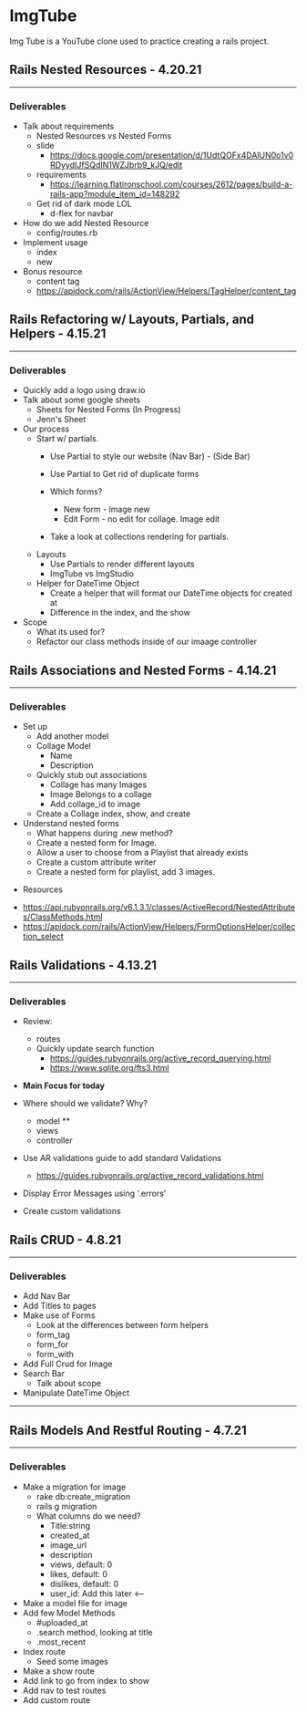 # ImgTube

Img Tube is a YouTube clone used to practice creating a rails project.

## Rails Nested Resources - 4.20.21
---
### Deliverables

* Talk about requirements
    - Nested Resources vs Nested Forms
    - slide 
        - https://docs.google.com/presentation/d/1UdtQOFx4DAlUN0o1v0RDyydIJfSQdIN1WZJbrb9_kJQ/edit
    - requirements 
        - https://learning.flatironschool.com/courses/2612/pages/build-a-rails-app?module_item_id=148292
    - Get rid of dark mode LOL
        - d-flex for navbar 
* How do we add Nested Resource
    - config/routes.rb
* Implement usage
    - index
    - new
* Bonus resource
    - content tag
    - https://apidock.com/rails/ActionView/Helpers/TagHelper/content_tag

## Rails Refactoring w/ Layouts, Partials, and Helpers - 4.15.21
---
### **Deliverables**

- Quickly add a logo using draw.io
- Talk about some google sheets
    - Sheets for Nested Forms (In Progress)
    - Jenn's Sheet
- Our process
    - Start w/ partials. 
        - Use Partial to style our website (Nav Bar) - (Side Bar)
        - Use Partial to Get rid of duplicate forms 
        - Which forms?
            - New form - Image new
            - Edit Form - no edit for collage. Image edit
            
        - Take a look at collections rendering for partials.
    - Layouts
        - Use Partials to render different layouts
        - ImgTube vs ImgStudio
    - Helper for DateTime Object
        - Create a helper that will format our DateTime objects for created at
        - Difference in the index, and the show
- Scope
    - What its used for?
    - Refactor our class methods inside of our imaage controller

## Rails Associations and Nested Forms - 4.14.21
---
### **Deliverables**
- Set up
    - Add another model
    - Collage Model
        - Name
        - Description
    - Quickly stub out associations
        - Collage has many Images
        - Image Belongs to a collage
        - Add collage_id to image
    - Create a Collage index, show, and create
- Understand nested forms
    - What happens during .new method?
    - Create a nested form for Image.
    - Allow a user to choose from a Playlist that already exists
    - Create a custom attribute writer
    - Create a nested form for playlist, add 3 images.
* Resources
- https://api.rubyonrails.org/v6.1.3.1/classes/ActiveRecord/NestedAttributes/ClassMethods.html
- https://apidock.com/rails/ActionView/Helpers/FormOptionsHelper/collection_select  





## Rails Validations - 4.13.21
---

### **Deliverables**
- Review:
    - routes
    - Quickly update search function
        - https://guides.rubyonrails.org/active_record_querying.html
        - https://www.sqlite.org/fts3.html



- **Main Focus for today**
- Where should we validate? Why?
    - model **
    - views
    - controller
- Use AR validations guide to add standard Validations
    - https://guides.rubyonrails.org/active_record_validations.html
- Display Error Messages using '.errors'
- Create custom validations

## Rails CRUD - 4.8.21

---
### **Deliverables**
* Add Nav Bar
* Add Titles to pages
* Make use of Forms
    - Look at the differences between form helpers
    - form_tag
    - form_for
    - form_with
* Add Full Crud for Image
* Search Bar
    - Talk about scope
* Manipulate DateTime Object

---
## Rails Models And Restful Routing - 4.7.21
---
### **Deliverables**
* Make a migration for image
    - rake db:create_migration
    - rails g migration
    - What columns do we need?
        - Title:string
        - created_at 
        - image_url
        - description
        - views, default: 0
        - likes, default: 0
        - dislikes, default: 0
        - user_id: Add this later <--
* Make a model file for image
* Add few Model Methods
    - #uploaded_at
    - .search method, looking at title
    - .most_recent
* Index route
    - Seed some images
* Make a show route
* Add link to go from index to show
* Add nav to test routes
* Add custom route 

